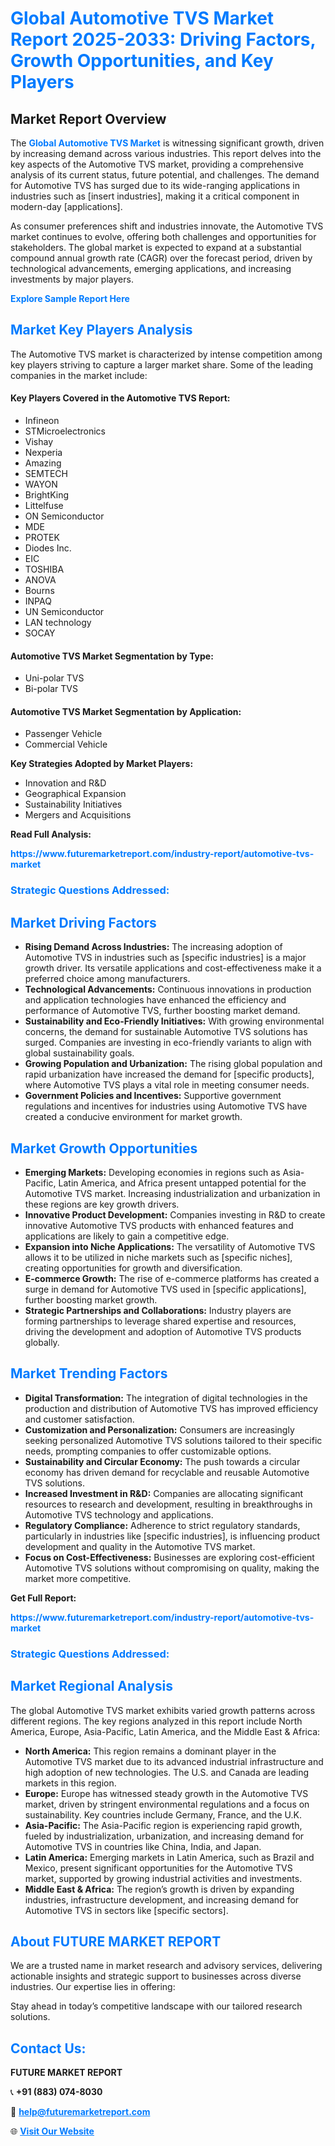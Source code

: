 <h1 style="color: #007BFF;">Global Automotive TVS Market Report 2025-2033: Driving Factors, Growth Opportunities, and Key Players</h1>

<section id="overview">
<h2>Market Report Overview</h2>
<p>The <a href="https://www.futuremarketreport.com/industry-report/automotive-tvs-market" style="color: #007BFF; text-decoration: none;"><strong>Global Automotive TVS Market</strong></a> is witnessing significant growth, driven by increasing demand across various industries. This report delves into the key aspects of the Automotive TVS market, providing a comprehensive analysis of its current status, future potential, and challenges. The demand for Automotive TVS has surged due to its wide-ranging applications in industries such as [insert industries], making it a critical component in modern-day [applications].</p>
<p>As consumer preferences shift and industries innovate, the Automotive TVS market continues to evolve, offering both challenges and opportunities for stakeholders. The global market is expected to expand at a substantial compound annual growth rate (CAGR) over the forecast period, driven by technological advancements, emerging applications, and increasing investments by major players.</p>
</section>

<section id="overview">
<p><a href="https://www.futuremarketreport.com/request-sample/reportId=81789" style="color: #007BFF; text-decoration: none;"><strong>Explore Sample Report Here</strong></a></p>
</section>

<section id="key-players">
<h2 style="color: #007BFF;">Market Key Players Analysis</h2>
<p>The Automotive TVS market is characterized by intense competition among key players striving to capture a larger market share. Some of the leading companies in the market include:</p>
<h4>Key Players Covered in the Automotive TVS Report:</h4>
<ul><li>Infineon</li><li>STMicroelectronics</li><li>Vishay</li><li>Nexperia</li><li>Amazing</li><li>SEMTECH</li><li>WAYON</li><li>BrightKing</li><li>Littelfuse</li><li>ON Semiconductor</li><li>MDE</li><li>PROTEK</li><li>Diodes Inc.</li><li>EIC</li><li>TOSHIBA</li><li>ANOVA</li><li>Bourns</li><li>INPAQ</li><li>UN Semiconductor</li><li>LAN technology</li><li>SOCAY</li></ul>
<h4>Automotive TVS Market Segmentation by Type:</h4>
<ul><li>Uni-polar TVS</li><li>Bi-polar TVS</li></ul>

<h4>Automotive TVS Market Segmentation by Application:</h4>
<ul><li>Passenger Vehicle</li><li>Commercial Vehicle</li></ul>
<p><strong>Key Strategies Adopted by Market Players:</strong></p>
<ul>
<li>Innovation and R&D</li>
<li>Geographical Expansion</li>
<li>Sustainability Initiatives</li>
<li>Mergers and Acquisitions</li>
</ul>
</section>

<section>
<p><strong>Read Full Analysis: </strong></p><a href="https://www.futuremarketreport.com/industry-report/automotive-tvs-market" style="color: #007BFF; text-decoration: none;"><strong>https://www.futuremarketreport.com/industry-report/automotive-tvs-market</strong></a>
<h3 style="color: #007BFF;">Strategic Questions Addressed:</h3>
</section>

<section id="driving-factors">
<h2 style="color: #007BFF;">Market Driving Factors</h2>
<ul>
<li><strong>Rising Demand Across Industries:</strong> The increasing adoption of Automotive TVS in industries such as [specific industries] is a major growth driver. Its versatile applications and cost-effectiveness make it a preferred choice among manufacturers.</li>
<li><strong>Technological Advancements:</strong> Continuous innovations in production and application technologies have enhanced the efficiency and performance of Automotive TVS, further boosting market demand.</li>
<li><strong>Sustainability and Eco-Friendly Initiatives:</strong> With growing environmental concerns, the demand for sustainable Automotive TVS solutions has surged. Companies are investing in eco-friendly variants to align with global sustainability goals.</li>
<li><strong>Growing Population and Urbanization:</strong> The rising global population and rapid urbanization have increased the demand for [specific products], where Automotive TVS plays a vital role in meeting consumer needs.</li>
<li><strong>Government Policies and Incentives:</strong> Supportive government regulations and incentives for industries using Automotive TVS have created a conducive environment for market growth.</li>
</ul>
</section>

<section id="growth-opportunities">
<h2 style="color: #007BFF;">Market Growth Opportunities</h2>
<ul>
<li><strong>Emerging Markets:</strong> Developing economies in regions such as Asia-Pacific, Latin America, and Africa present untapped potential for the Automotive TVS market. Increasing industrialization and urbanization in these regions are key growth drivers.</li>
<li><strong>Innovative Product Development:</strong> Companies investing in R&D to create innovative Automotive TVS products with enhanced features and applications are likely to gain a competitive edge.</li>
<li><strong>Expansion into Niche Applications:</strong> The versatility of Automotive TVS allows it to be utilized in niche markets such as [specific niches], creating opportunities for growth and diversification.</li>
<li><strong>E-commerce Growth:</strong> The rise of e-commerce platforms has created a surge in demand for Automotive TVS used in [specific applications], further boosting market growth.</li>
<li><strong>Strategic Partnerships and Collaborations:</strong> Industry players are forming partnerships to leverage shared expertise and resources, driving the development and adoption of Automotive TVS products globally.</li>
</ul>
</section>

<section id="trending-factors">
<h2 style="color: #007BFF;">Market Trending Factors</h2>
<ul>
<li><strong>Digital Transformation:</strong> The integration of digital technologies in the production and distribution of Automotive TVS has improved efficiency and customer satisfaction.</li>
<li><strong>Customization and Personalization:</strong> Consumers are increasingly seeking personalized Automotive TVS solutions tailored to their specific needs, prompting companies to offer customizable options.</li>
<li><strong>Sustainability and Circular Economy:</strong> The push towards a circular economy has driven demand for recyclable and reusable Automotive TVS solutions.</li>
<li><strong>Increased Investment in R&D:</strong> Companies are allocating significant resources to research and development, resulting in breakthroughs in Automotive TVS technology and applications.</li>
<li><strong>Regulatory Compliance:</strong> Adherence to strict regulatory standards, particularly in industries like [specific industries], is influencing product development and quality in the Automotive TVS market.</li>
<li><strong>Focus on Cost-Effectiveness:</strong> Businesses are exploring cost-efficient Automotive TVS solutions without compromising on quality, making the market more competitive.</li>
</ul>
</section>

<section>
<p><strong>Get Full Report: </strong></p><a href="https://www.futuremarketreport.com/industry-report/automotive-tvs-market" style="color: #007BFF; text-decoration: none;"><strong>https://www.futuremarketreport.com/industry-report/automotive-tvs-market</strong></a>
<h3 style="color: #007BFF;">Strategic Questions Addressed:</h3>
</section>


<section id="regional-analysis">
<h2 style="color: #007BFF;">Market Regional Analysis</h2>
<p>The global Automotive TVS market exhibits varied growth patterns across different regions. The key regions analyzed in this report include North America, Europe, Asia-Pacific, Latin America, and the Middle East & Africa:</p>
<ul>
<li><strong>North America:</strong> This region remains a dominant player in the Automotive TVS market due to its advanced industrial infrastructure and high adoption of new technologies. The U.S. and Canada are leading markets in this region.</li>
<li><strong>Europe:</strong> Europe has witnessed steady growth in the Automotive TVS market, driven by stringent environmental regulations and a focus on sustainability. Key countries include Germany, France, and the U.K.</li>
<li><strong>Asia-Pacific:</strong> The Asia-Pacific region is experiencing rapid growth, fueled by industrialization, urbanization, and increasing demand for Automotive TVS in countries like China, India, and Japan.</li>
<li><strong>Latin America:</strong> Emerging markets in Latin America, such as Brazil and Mexico, present significant opportunities for the Automotive TVS market, supported by growing industrial activities and investments.</li>
<li><strong>Middle East & Africa:</strong> The region’s growth is driven by expanding industries, infrastructure development, and increasing demand for Automotive TVS in sectors like [specific sectors].</li>
</ul>
</section>

<footer>
<h2 style="color: #007BFF;">About FUTURE MARKET REPORT</h2>
<p>We are a trusted name in market research and advisory services, delivering actionable insights and strategic support to businesses across diverse industries. Our expertise lies in offering:</p>

<p>Stay ahead in today’s competitive landscape with our tailored research solutions.</p>

<h2 style="color: #007BFF;">Contact Us:</h2>
<p><strong>FUTURE MARKET REPORT</strong></p>
<p>📞 <strong>+91 (883) 074-8030</strong></p>
<p>📧 <strong><a href="mailto:help@futuremarketreport.com" style="color: #007BFF;">help@futuremarketreport.com</a></strong></p>
<p>🌐 <strong><a href="https://www.futuremarketreport.com/" style="color: #007BFF;">Visit Our Website</a></strong></p>
</footer>
